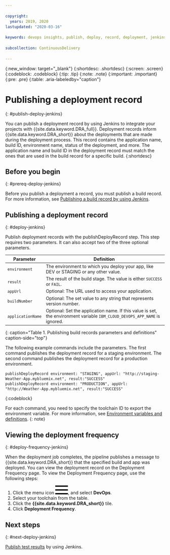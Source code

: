 ```yaml
---

copyright:
  years: 2019, 2020
lastupdated: "2020-03-16"

keywords: devops insights, publish, deploy, record, deployment, jenkins, app

subcollection: ContinuousDelivery

---
```


{:new_window: target="_blank"}
{:shortdesc: .shortdesc}
{:screen: .screen}
{:codeblock: .codeblock}
{:tip: .tip}
{:note: .note}
{:important: .important}
{:pre: .pre}
{:table: .aria-labeledby="caption"}

# Publishing a deployment record
{: #publish-deploy-jenkins}

You can publish a deployment record by using Jenkins to integrate your projects with {{site.data.keyword.DRA_full}}. Deployment records inform {{site.data.keyword.DRA_short}} about the deployments that are made during the deployment process. This record contains the application name, build ID, environment name, status of the deployment, and more. The application name and build ID in the deployment record must match the ones that are used in the build record for a specific build.
{:shortdesc}


## Before you begin
{: #prereq-deploy-jenkins}

Before you publish a deployment a record, you must publish a build record. For more information, see [Publishing a build record by using Jenkins](/docs/ContinuousDelivery?topic=ContinuousDelivery-publish-build-jenkins).


## Publishing a deployment record 
{: #deploy-jenkins}

Publish deployment records with the publishDeployRecord step. This step requires two parameters. It can also accept two of the three optional parameters.

| Parameter         | Definition                                                                                                                   |
|-------------------|------------------------------------------------------------------------------------------------------------------------------|
| `environment`     | The environment to which you deploy your app, like DEV or STAGING or any other value.                                        |
| `result`          | The result of the build stage. The value is either `SUCCESS` or `FAIL`.                                                      |
| `appUrl`          | Optional: The URL used to access your application.                                                                           |
| `buildNumber`     | Optional: The set value to any string that represents version number.                                                            |
| `applicationName` | Optional: Set the application name. If this value is set, the environment variable `IBM_CLOUD_DEVOPS_APP_NAME` is ignored. |
{: caption="Table 1. Publishing build records parameters and definitions" caption-side="top"}

The following example commands include the parameters. The first command publishes the deployment record for a staging environment. The second command publishes the deployment record for a production environment.

```
publishDeployRecord environment: "STAGING", appUrl: "http://staging-Weather-App.mybluemix.net", result:"SUCCESS"
publishDeployRecord environment: "PRODUCTION", appUrl: "http://Weather-App.mybluemix.net", result:"SUCCESS"
```
{:codeblock}

For each command, you need to specify the toolchain ID to export the environment variable. For more information, see [Environment variables and definitions](/docs/ContinuousDelivery?topic=ContinuousDelivery-publish-build-jenkins). 
{: note} 


## Viewing the deployment frequency
{: #deploy-frequency-jenkins}

When the deployment job completes, the pipeline publishes a message to {{site.data.keyword.DRA_short}} that the specified build and app was deployed. You can view the deployment record on the Deployment Frequency page. To view the Deployment Frequency page, use the following steps:

1. Click the menu icon ![hamburger icon](images/icon_hamburger.svg), and select **DevOps**.
2. Select your toolchain from the table.  
3. Click the **{{site.data.keyword.DRA_short}}** tile.
4. Click **Deployment Frequency**.


## Next steps
{: #next-deploy-jenkins}

[Publish test results](/docs/ContinuousDelivery?topic=ContinuousDelivery-publish-test-jenkins) by using Jenkins.
